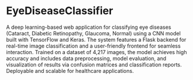 # EyeDiseaseClassifier
 A deep learning-based web application for classifying eye diseases (Cataract, Diabetic Retinopathy, Glaucoma, Normal) using a CNN model built with TensorFlow and Keras. The system features a Flask backend for real-time image classification and a user-friendly frontend for seamless interaction. Trained on a dataset of 4,217 images, the model achieves high accuracy and includes data preprocessing, model evaluation, and visualization of results via confusion matrices and classification reports. Deployable and scalable for healthcare applications.
